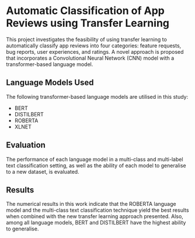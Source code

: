# Automatic Classification of App Reviews using Transfer Learning
This project investigates the feasibility of using transfer learning to automatically classify app reviews into four categories: feature requests, bug reports, user experiences, and ratings. A novel approach is proposed that incorporates a Convolutional Neural Network (CNN) model with a transformer-based language model.

## Language Models Used
The following transformer-based language models are utilised in this study:

* BERT
* DISTILBERT
* ROBERTA
* XLNET

## Evaluation
The performance of each language model in a multi-class and multi-label text classification setting, as well as the ability of each model to generalise to a new dataset, is evaluated.

## Results
The numerical results in this work indicate that the ROBERTA language model and the multi-class text classification technique yield the best results when combined with the new transfer learning approach presented. Also, among all language models, BERT and DISTILBERT have the highest ability to generalise.




